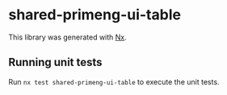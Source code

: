 # shared-primeng-ui-table

This library was generated with [Nx](https://nx.dev).

## Running unit tests

Run `nx test shared-primeng-ui-table` to execute the unit tests.
